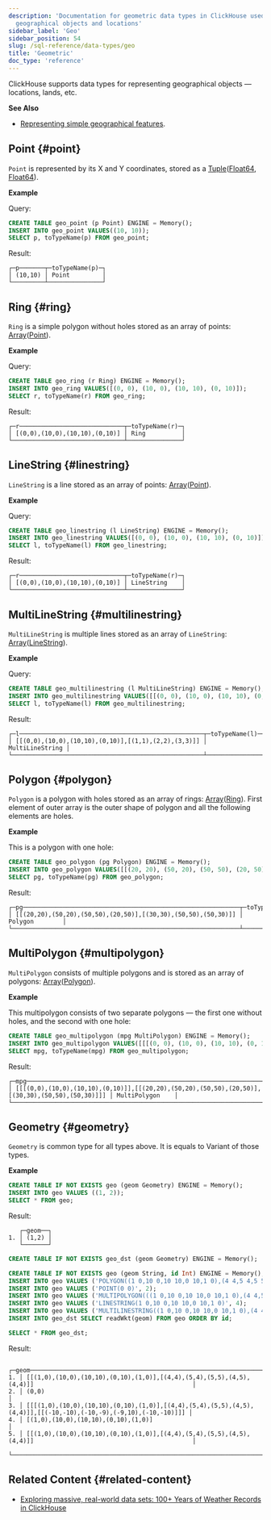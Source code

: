 ```yaml
---
description: 'Documentation for geometric data types in ClickHouse used for representing
  geographical objects and locations'
sidebar_label: 'Geo'
sidebar_position: 54
slug: /sql-reference/data-types/geo
title: 'Geometric'
doc_type: 'reference'
---
```


ClickHouse supports data types for representing geographical objects — locations, lands, etc.

**See Also**
- [Representing simple geographical features](https://en.wikipedia.org/wiki/GeoJSON).

## Point {#point}

`Point` is represented by its X and Y coordinates, stored as a [Tuple](tuple.md)([Float64](float.md), [Float64](float.md)).

**Example**

Query:

```sql
CREATE TABLE geo_point (p Point) ENGINE = Memory();
INSERT INTO geo_point VALUES((10, 10));
SELECT p, toTypeName(p) FROM geo_point;
```
Result:

```text
┌─p───────┬─toTypeName(p)─┐
│ (10,10) │ Point         │
└─────────┴───────────────┘
```

## Ring {#ring}

`Ring` is a simple polygon without holes stored as an array of points: [Array](array.md)([Point](#point)).

**Example**

Query:

```sql
CREATE TABLE geo_ring (r Ring) ENGINE = Memory();
INSERT INTO geo_ring VALUES([(0, 0), (10, 0), (10, 10), (0, 10)]);
SELECT r, toTypeName(r) FROM geo_ring;
```
Result:

```text
┌─r─────────────────────────────┬─toTypeName(r)─┐
│ [(0,0),(10,0),(10,10),(0,10)] │ Ring          │
└───────────────────────────────┴───────────────┘
```

## LineString {#linestring}

`LineString` is a line stored as an array of points: [Array](array.md)([Point](#point)).

**Example**

Query:

```sql
CREATE TABLE geo_linestring (l LineString) ENGINE = Memory();
INSERT INTO geo_linestring VALUES([(0, 0), (10, 0), (10, 10), (0, 10)]);
SELECT l, toTypeName(l) FROM geo_linestring;
```
Result:

```text
┌─r─────────────────────────────┬─toTypeName(r)─┐
│ [(0,0),(10,0),(10,10),(0,10)] │ LineString    │
└───────────────────────────────┴───────────────┘
```

## MultiLineString {#multilinestring}

`MultiLineString` is multiple lines stored as an array of `LineString`: [Array](array.md)([LineString](#linestring)).

**Example**

Query:

```sql
CREATE TABLE geo_multilinestring (l MultiLineString) ENGINE = Memory();
INSERT INTO geo_multilinestring VALUES([[(0, 0), (10, 0), (10, 10), (0, 10)], [(1, 1), (2, 2), (3, 3)]]);
SELECT l, toTypeName(l) FROM geo_multilinestring;
```
Result:

```text
┌─l───────────────────────────────────────────────────┬─toTypeName(l)───┐
│ [[(0,0),(10,0),(10,10),(0,10)],[(1,1),(2,2),(3,3)]] │ MultiLineString │
└─────────────────────────────────────────────────────┴─────────────────┘
```

## Polygon {#polygon}

`Polygon` is a polygon with holes stored as an array of rings: [Array](array.md)([Ring](#ring)). First element of outer array is the outer shape of polygon and all the following elements are holes.

**Example**

This is a polygon with one hole:

```sql
CREATE TABLE geo_polygon (pg Polygon) ENGINE = Memory();
INSERT INTO geo_polygon VALUES([[(20, 20), (50, 20), (50, 50), (20, 50)], [(30, 30), (50, 50), (50, 30)]]);
SELECT pg, toTypeName(pg) FROM geo_polygon;
```

Result:

```text
┌─pg────────────────────────────────────────────────────────────┬─toTypeName(pg)─┐
│ [[(20,20),(50,20),(50,50),(20,50)],[(30,30),(50,50),(50,30)]] │ Polygon        │
└───────────────────────────────────────────────────────────────┴────────────────┘
```

## MultiPolygon {#multipolygon}

`MultiPolygon` consists of multiple polygons and is stored as an array of polygons: [Array](array.md)([Polygon](#polygon)).

**Example**

This multipolygon consists of two separate polygons — the first one without holes, and the second with one hole:

```sql
CREATE TABLE geo_multipolygon (mpg MultiPolygon) ENGINE = Memory();
INSERT INTO geo_multipolygon VALUES([[[(0, 0), (10, 0), (10, 10), (0, 10)]], [[(20, 20), (50, 20), (50, 50), (20, 50)],[(30, 30), (50, 50), (50, 30)]]]);
SELECT mpg, toTypeName(mpg) FROM geo_multipolygon;
```
Result:

```text
┌─mpg─────────────────────────────────────────────────────────────────────────────────────────────┬─toTypeName(mpg)─┐
│ [[[(0,0),(10,0),(10,10),(0,10)]],[[(20,20),(50,20),(50,50),(20,50)],[(30,30),(50,50),(50,30)]]] │ MultiPolygon    │
└─────────────────────────────────────────────────────────────────────────────────────────────────┴─────────────────┘
```

## Geometry {#geometry}

`Geometry` is common type for all types above. It is equals to Variant of those types.

**Example**


```sql
CREATE TABLE IF NOT EXISTS geo (geom Geometry) ENGINE = Memory();
INSERT INTO geo VALUES ((1, 2));
SELECT * FROM geo;
```
Result:

```text
   ┌─geom──┐
1. │ (1,2) │
   └───────┘
```

<!-- -->

```sql
CREATE TABLE IF NOT EXISTS geo_dst (geom Geometry) ENGINE = Memory();

CREATE TABLE IF NOT EXISTS geo (geom String, id Int) ENGINE = Memory();
INSERT INTO geo VALUES ('POLYGON((1 0,10 0,10 10,0 10,1 0),(4 4,5 4,5 5,4 5,4 4))', 1);
INSERT INTO geo VALUES ('POINT(0 0)', 2);
INSERT INTO geo VALUES ('MULTIPOLYGON(((1 0,10 0,10 10,0 10,1 0),(4 4,5 4,5 5,4 5,4 4)),((-10 -10,-10 -9,-9 10,-10 -10)))', 3);
INSERT INTO geo VALUES ('LINESTRING(1 0,10 0,10 10,0 10,1 0)', 4);
INSERT INTO geo VALUES ('MULTILINESTRING((1 0,10 0,10 10,0 10,1 0),(4 4,5 4,5 5,4 5,4 4))', 5);
INSERT INTO geo_dst SELECT readWkt(geom) FROM geo ORDER BY id;

SELECT * FROM geo_dst;
```
Result:

```text
   ┌─geom─────────────────────────────────────────────────────────────────────────────────────────────────────────────┐
1. │ [[(1,0),(10,0),(10,10),(0,10),(1,0)],[(4,4),(5,4),(5,5),(4,5),(4,4)]]                                            │
2. │ (0,0)                                                                                                            │
3. │ [[[(1,0),(10,0),(10,10),(0,10),(1,0)],[(4,4),(5,4),(5,5),(4,5),(4,4)]],[[(-10,-10),(-10,-9),(-9,10),(-10,-10)]]] │
4. │ [(1,0),(10,0),(10,10),(0,10),(1,0)]                                                                              │
5. │ [[(1,0),(10,0),(10,10),(0,10),(1,0)],[(4,4),(5,4),(5,5),(4,5),(4,4)]]                                            │
   └──────────────────────────────────────────────────────────────────────────────────────────────────────────────────┘
```


## Related Content {#related-content}

- [Exploring massive, real-world data sets: 100+ Years of Weather Records in ClickHouse](https://clickhouse.com/blog/real-world-data-noaa-climate-data)
